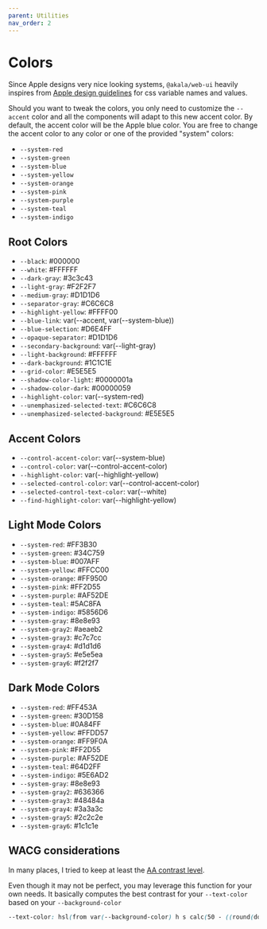 ```yaml
---
parent: Utilities
nav_order: 2
---
```


# Colors

Since Apple designs very nice looking systems, `@akala/web-ui` heavily inspires from [Apple design guidelines](https://developer.apple.com/design/human-interface-guidelines/color#Specifications) for css variable names and values.

Should you want to tweak the colors, you only need to customize the `--accent` color and all the components will adapt to this new accent color.  By default, the accent color will be the Apple blue color. You are free to change the accent color to any color or one of the provided "system" colors:

- `--system-red`
- `--system-green`
- `--system-blue`
- `--system-yellow`
- `--system-orange`
- `--system-pink`
- `--system-purple`
- `--system-teal`
- `--system-indigo`

## Root Colors

- `--black`: #000000
- `--white`: #FFFFFF
- `--dark-gray`: #3c3c43
- `--light-gray`: #F2F2F7
- `--medium-gray`: #D1D1D6
- `--separator-gray`: #C6C6C8
- `--highlight-yellow`: #FFFF00
- `--blue-link`: var(--accent, var(--system-blue))
- `--blue-selection`: #D6E4FF
- `--opaque-separator`: #D1D1D6
- `--secondary-background`: var(--light-gray)
- `--light-background`: #FFFFFF
- `--dark-background`: #1C1C1E
- `--grid-color`: #E5E5E5
- `--shadow-color-light`: #0000001a
- `--shadow-color-dark`: #00000059
- `--highlight-color`: var(--system-red)
- `--unemphasized-selected-text`: #C6C6C8
- `--unemphasized-selected-background`: #E5E5E5

## Accent Colors

- `--control-accent-color`: var(--system-blue)
- `--control-color`: var(--control-accent-color)
- `--highlight-color`: var(--highlight-yellow)
- `--selected-control-color`: var(--control-accent-color)
- `--selected-control-text-color`: var(--white)
- `--find-highlight-color`: var(--highlight-yellow)

## Light Mode Colors

- `--system-red`: #FF3B30
- `--system-green`: #34C759
- `--system-blue`: #007AFF
- `--system-yellow`: #FFCC00
- `--system-orange`: #FF9500
- `--system-pink`: #FF2D55
- `--system-purple`: #AF52DE
- `--system-teal`: #5AC8FA
- `--system-indigo`: #5856D6
- `--system-gray`: #8e8e93
- `--system-gray2`: #aeaeb2
- `--system-gray3`: #c7c7cc
- `--system-gray4`: #d1d1d6
- `--system-gray5`: #e5e5ea
- `--system-gray6`: #f2f2f7

## Dark Mode Colors

- `--system-red`: #FF453A
- `--system-green`: #30D158
- `--system-blue`: #0A84FF
- `--system-yellow`: #FFDD57
- `--system-orange`: #FF9F0A
- `--system-pink`: #FF2D55
- `--system-purple`: #AF52DE
- `--system-teal`: #64D2FF
- `--system-indigo`: #5E6AD2
- `--system-gray`: #8e8e93
- `--system-gray2`: #636366
- `--system-gray3`: #48484a
- `--system-gray4`: #3a3a3c
- `--system-gray5`: #2c2c2e
- `--system-gray6`: #1c1c1e

## WACG considerations

In many places, I tried to keep at least the [AA contrast level](https://www.w3.org/TR/WCAG21/#contrast-minimum).

Even though it may not be perfect, you may leverage this function for your own needs. It basically computes the best contrast for your `--text-color` based on your `--background-color`

```css
--text-color: hsl(from var(--background-color) h s calc(50 - ((round(down, round(up, (l - 50) / 50) + 1 / 2) - 0.5) * 2) * 50));
```
